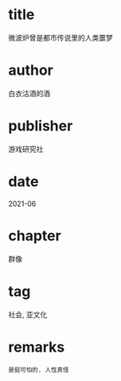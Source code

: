 # title
微波炉曾是都市传说里的人类噩梦

# author
白衣沽酒的酒

# publisher
游戏研究社

# date
2021-06

# chapter
群像

# tag
社会, 亚文化

# remarks
`是挺可怕的. 人性真怪`
